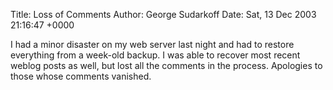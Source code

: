 Title: Loss of Comments
Author: George Sudarkoff
Date: Sat, 13 Dec 2003 21:16:47 +0000

I had a minor disaster on my web server last night and had to restore
everything from a week-old backup. I was able to recover most recent
weblog posts as well, but lost all the comments in the process.
Apologies to those whose comments vanished.
